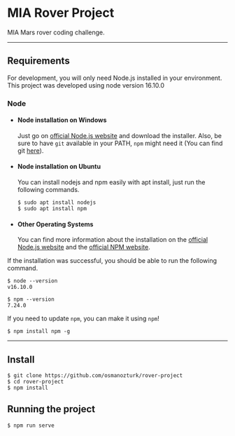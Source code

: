 # MIA Rover Project

MIA Mars rover coding challenge.

---
## Requirements

For development, you will only need Node.js installed in your environment.
This project was developed using node version 16.10.0

### Node
- #### Node installation on Windows

  Just go on [official Node.js website](https://nodejs.org/) and download the installer.
Also, be sure to have `git` available in your PATH, `npm` might need it (You can find git [here](https://git-scm.com/)).

- #### Node installation on Ubuntu

  You can install nodejs and npm easily with apt install, just run the following commands.

      $ sudo apt install nodejs
      $ sudo apt install npm

- #### Other Operating Systems
  You can find more information about the installation on the [official Node.js website](https://nodejs.org/) and the [official NPM website](https://npmjs.org/).

If the installation was successful, you should be able to run the following command.

    $ node --version
    v16.10.0

    $ npm --version
    7.24.0

If you need to update `npm`, you can make it using `npm`!

    $ npm install npm -g

---

## Install

    $ git clone https://github.com/osmanozturk/rover-project
    $ cd rover-project
    $ npm install

## Running the project

    $ npm run serve